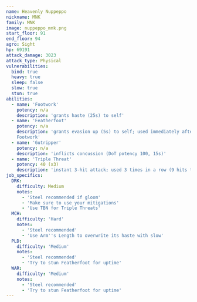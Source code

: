 ```yaml
---
name: Heavenly Nuppeppo
nickname: MNK
family: MNK
image: nuppeppo_mnk.png
start_floor: 91
end_floor: 94
agro: Sight
hp: 69191
attack_damage: 3023
attack_type: Physical
vulnerabilities:
  bind: true
  heavy: true
  sleep: false
  slow: true
  stun: true
abilities:
  - name: 'Footwork'
    potency: n/a
    description: 'grants haste (25s) to self'
  - name: 'Featherfoot'
    potency: n/a
    description: 'grants evasion up (5s) to self; used immediately after
    Footwork'
  - name: 'Gutripper'
    potency: n/a
    description: 'inflicts concussion (DoT potency 100, 15s)'
  - name: 'Triple Threat'
    potency: 40 (x3)
    description: 'instant 3-hit attack; used 3 times in a row (9 hits total)'
job_specifics:
  DRK:
    difficulty: Medium
    notes:
      - 'Steel recommended if gloom'
      - 'Make sure to use your mitigations'
      - 'Use TBN for Triple Threats'
  MCH:
    difficulty: 'Hard'
    notes:
      - 'Steel recommended'
      - 'Use Arm''s Length to overwrite its haste with slow'
  PLD:
    difficulty: 'Medium'
    notes:
      - 'Steel recommended'
      - 'Try to stun Featherfoot for uptime'
  WAR:
    difficulty: 'Medium'
    notes:
      - 'Steel recommended'
      - 'Try to stun Featherfoot for uptime'
---
```

